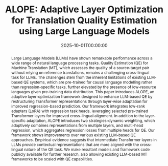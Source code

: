 ---
title: "ALOPE: Adaptive Layer Optimization for Translation Quality Estimation using Large Language Models"
date: 2025-10-01T00:00:00
authors: ["Archchana Sindhujan", "Shenbin Qian", "Chan Chi Chun Matthew", "Constantin Orăsan", "Diptesh Kanojia"]
publication_types: ["1"]
abstract: "Large Language Models (LLMs) have shown remarkable performance across a wide range of natural language processing tasks. Quality Estimation (QE) for Machine Translation (MT), which assesses the quality of a source-target pair without relying on reference translations, remains a challenging cross-lingual task for LLMs. The challenges stem from the inherent limitations of existing LLM-based QE systems, which are pre-trained for causal language modelling rather than regression-specific tasks, further elevated by the presence of low-resource languages given pre-training data distribution. This paper introduces ALOPE, an adaptive layer-optimization framework designed to enhance LLM-based QE by restructuring Transformer representations through layer-wise adaptation for improved regression-based prediction. Our framework integrates low-rank adapters (LoRA) with regression task heads, leveraging selected pre-trained Transformer layers for improved cross-lingual alignment. In addition to the layer-specific adaptation, ALOPE introduces two strategies-dynamic weighting, which adaptively combines representations from multiple layers, and multi-head regression, which aggregates regression losses from multiple heads for QE. Our framework shows improvements over various existing LLM-based QE approaches. Empirical evidence suggests that intermediate Transformer layers in LLMs provide contextual representations that are more aligned with the cross-lingual nature of the QE task. We make resultant models and framework code publicly available for further research, also allowing existing LLM-based MT frameworks to be scaled with QE capabilities."
featured: false
publication: "*Proceedings of the 2nd Conference on Language Modeling*"
url_pdf: "https://arxiv.org/abs/2508.07484"
url_preprint: "https://arxiv.org/abs/2508.07484"
url_code: "https://github.com/surrey-nlp/ALOPE"
url_dataset: "https://huggingface.co/collections/surrey-nlp/alope-models"
url_poster: "files/poster-colm-25-alope.pdf"
url_slides: "files/NLPCafe-ALOPE.pdf"
tags: ["quality estimation", "machine translation", "LLMs", "layer optimization", "low-resource languages"]
---